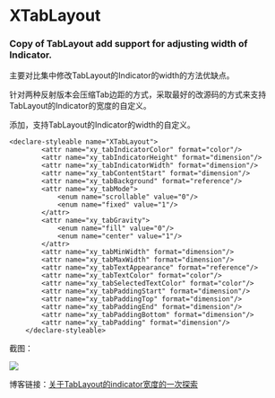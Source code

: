 # XTabLayout

### Copy of TabLayout add support for adjusting width of Indicator.

主要对比集中修改TabLayout的Indicator的width的方法优缺点。

针对两种反射版本会压缩Tab边距的方式，采取最好的改源码的方式来支持TabLayout的Indicator的宽度的自定义。


添加<attr name="xy_tabIndicatorWidth" format="dimension"/>，支持TabLayout的Indicator的width的自定义。
```
<declare-styleable name="XTabLayout">
        <attr name="xy_tabIndicatorColor" format="color"/>
        <attr name="xy_tabIndicatorHeight" format="dimension"/>
        <attr name="xy_tabIndicatorWidth" format="dimension"/>
        <attr name="xy_tabContentStart" format="dimension"/>
        <attr name="xy_tabBackground" format="reference"/>
        <attr name="xy_tabMode">
            <enum name="scrollable" value="0"/>
            <enum name="fixed" value="1"/>
        </attr>
        <attr name="xy_tabGravity">
            <enum name="fill" value="0"/>
            <enum name="center" value="1"/>
        </attr>
        <attr name="xy_tabMinWidth" format="dimension"/>
        <attr name="xy_tabMaxWidth" format="dimension"/>
        <attr name="xy_tabTextAppearance" format="reference"/>
        <attr name="xy_tabTextColor" format="color"/>
        <attr name="xy_tabSelectedTextColor" format="color"/>
        <attr name="xy_tabPaddingStart" format="dimension"/>
        <attr name="xy_tabPaddingTop" format="dimension"/>
        <attr name="xy_tabPaddingEnd" format="dimension"/>
        <attr name="xy_tabPaddingBottom" format="dimension"/>
        <attr name="xy_tabPadding" format="dimension"/>
    </declare-styleable>
```


截图：

![](http://ohazfcl3s.bkt.clouddn.com/TabLayout_1.jpeg)

博客链接：[关于TabLayout的indicator宽度的一次探索](https://blog.csdn.net/h_gao/article/details/79784325)